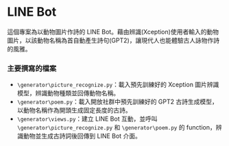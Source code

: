 # LINE Bot
這個專案為以動物圖片作詩的 LINE Bot。藉由辨識(Xception)使用者輸入的動物圖片，以該動物名稱為首自動產生詩句(GPT2)，讓現代人也能體驗古人詠物作詩的風雅。

### 主要撰寫的檔案
- `\generator\picture_recognize.py`：載入預先訓練好的 Xception 圖片辨識模型，辨識動物種類並回傳動物名稱。
- `\generator\poem.py`：載入開放社群中預先訓練好的 GPT2 古詩生成模型，以動物名稱作為開頭生成固定長度的古詩。
- `\generator\views.py`：建立 LINE Bot 互動，並呼叫 `\generator\picture_recognize.py` 和 `\generator\poem.py` 的 function，辨識動物並生成古詩詞後回傳到 LINE Bot 介面。
